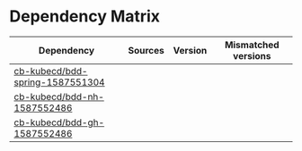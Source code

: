 # Dependency Matrix

Dependency | Sources | Version | Mismatched versions
---------- | ------- | ------- | -------------------
[cb-kubecd/bdd-spring-1587551304](https://github.com/cb-kubecd/bdd-spring-1587551304.git) |  | []() | 
[cb-kubecd/bdd-nh-1587552486](https://github.com/cb-kubecd/bdd-nh-1587552486.git) |  | []() | 
[cb-kubecd/bdd-gh-1587552486](https://github.com/cb-kubecd/bdd-gh-1587552486.git) |  | []() | 
